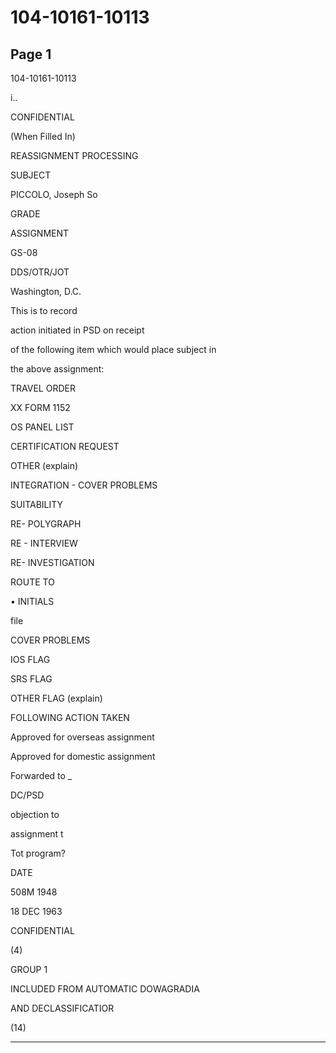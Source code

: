 # 104-10161-10113

## Page 1

104-10161-10113

i..

CONFIDENTIAL

(When Filled In)

REASSIGNMENT PROCESSING

SUBJECT

PICCOLO, Joseph So

GRADE

ASSIGNMENT

GS-08

DDS/OTR/JOT

Washington, D.C.

This is to record

action initiated in PSD on receipt

of the following item which would place subject in

the above assignment:

TRAVEL ORDER

XX FORM 1152

OS PANEL LIST

CERTIFICATION REQUEST

OTHER (explain)

INTEGRATION - COVER PROBLEMS

SUITABILITY

RE- POLYGRAPH

RE - INTERVIEW

RE- INVESTIGATION

ROUTE TO

• INITIALS

file

COVER PROBLEMS

IOS FLAG

SRS FLAG

OTHER FLAG (explain)

FOLLOWING ACTION TAKEN

Approved for overseas assignment

Approved for domestic assignment

Forwarded to _

DC/PSD

objection to

assignment t

Tot program?

DATE

508M 1948

18 DEC 1963

CONFIDENTIAL

(4)

GROUP 1

INCLUDED FROM AUTOMATIC DOWAGRADIA

AND DECLASSIFICATIOR

(14)

---

